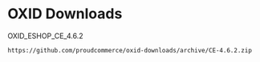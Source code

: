 OXID Downloads
==============

OXID_ESHOP_CE_4.6.2

	https://github.com/proudcommerce/oxid-downloads/archive/CE-4.6.2.zip
